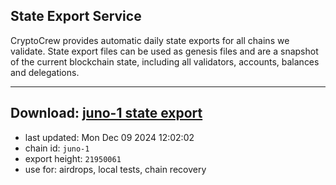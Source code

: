 ## State Export Service
CryptoCrew provides automatic daily state exports for all chains we validate. State export files can be used as genesis files and are a snapshot of the current blockchain state, including all validators, accounts, balances and delegations.

---
**Download: [juno-1 state export](https://dl-eu2.ccvalidators.com/SERVICE/juno/juno-1_export_21950061.json)**
---

- last updated: Mon Dec 09 2024 12:02:02
- chain id: `juno-1`
- export height: `21950061`
- use for: airdrops, local tests, chain recovery

